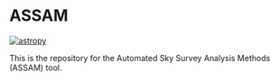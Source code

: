 # ASSAM

[![astropy](http://img.shields.io/badge/powered%20by-AstroPy-orange.svg?style=flat)](http://www.astropy.org/)

This is the repository for the Automated Sky Survey Analysis Methods (ASSAM) tool.

